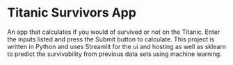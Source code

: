 # Titanic Survivors App

An app that calculates if you would of survived or not on the Titanic. Enter the inputs listed and press the Submit button to calculate.
This project is written in Python and uses Streamlit for the ui and hosting as well as sklearn to predict the survivability from previous data sets using
machine learning.
